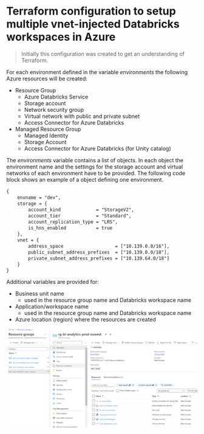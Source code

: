 # Terraform configuration to setup multiple vnet-injected Databricks workspaces in Azure

> Initially this configuration was created to get an understanding of Terraform.

For each environment defined in the variable _environments_ the following Azure resources will be created:

- Resource Group
    - Azure Databricks Service
    - Storage account
    - Network security group
    - Virtual network with public and private subnet
    - Access Connector for Azure Databricks
- Managed Resource Group
    - Managed Identity
    - Storage Account
    - Access Connector for Azure Databricks (for Unity catalog)

The _environments_ variable contains a list of objects. In each object the environment name and the settings for the storage account and virtual networks of each environment have to be provided. The following code block shows an example of a object defining one environment.

```
{
    envname = "dev",
    storage = {
        account_kind             = "StorageV2",
        account_tier             = "Standard",
        account_replication_type = "LRS",
        is_hns_enabled           = true
    },
    vnet = {
        address_space                   = ["10.139.0.0/16"],
        public_subnet_address_prefixes  = ["10.139.0.0/18"],
        private_subnet_address_prefixes = ["10.139.64.0/18"]
    }
}
```

Additional variables are provided for:

- Business unit name
    - used in the resource group name and Databricks workspace name
- Application/workspace name
    - used in the resource group name and Databricks workspace name
- Azure location (region) where the resources are created


![Screenshot showing the Azure resources created for one environment.](https://github.com/laxap/terraform-azure-databricks-setup/blob/main/assets/screenshot-azure-resources.jpg?raw=true)

